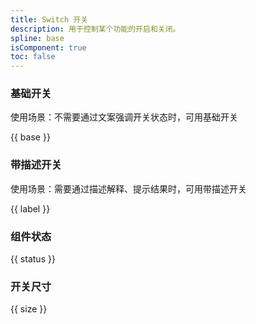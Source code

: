 ```yaml
---
title: Switch 开关
description: 用于控制某个功能的开启和关闭。
spline: base
isComponent: true
toc: false
---
```


### 基础开关

使用场景：不需要通过文案强调开关状态时，可用基础开关

{{ base }}

### 带描述开关

使用场景：需要通过描述解释、提示结果时，可用带描述开关

{{ label }}

### 组件状态

{{ status }}

### 开关尺寸

{{ size }}